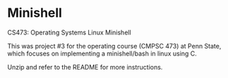 # Minishell
CS473: Operating Systems Linux Minishell

This was project #3 for the operating course (CMPSC 473) at Penn State, which focuses on implementing a minishell/bash in linux using C.

Unzip and refer to the README for more instructions.
